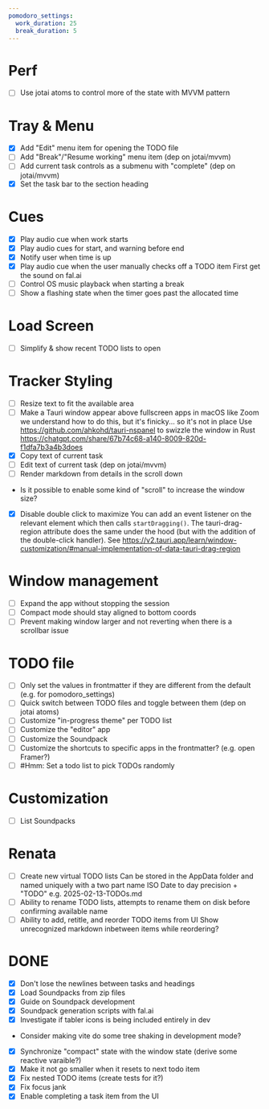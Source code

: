 ```yaml
---
pomodoro_settings:
  work_duration: 25
  break_duration: 5
---
```


# Perf

- [ ] Use jotai atoms to control more of the state with MVVM pattern

# Tray & Menu

- [x] Add "Edit" menu item for opening the TODO file
- [ ] Add "Break"/"Resume working" menu item (dep on jotai/mvvm)
- [ ] Add current task controls as a submenu with "complete" (dep on jotai/mvvm)
- [x] Set the task bar to the section heading

# Cues

- [x] Play audio cue when work starts
- [x] Play audio cues for start, and warning before end
- [x] Notify user when time is up
- [x] Play audio cue when the user manually checks off a TODO item
First get the sound on fal.ai
- [ ] Control OS music playback when starting a break
- [ ] Show a flashing state when the timer goes past the allocated time

# Load Screen

- [ ] Simplify & show recent TODO lists to open

# Tracker Styling

- [ ] Resize text to fit the available area
- [ ] Make a Tauri window appear above fullscreen apps in macOS like Zoom
      we understand how to do this, but it's finicky... so it's not in place
      Use https://github.com/ahkohd/tauri-nspanel to swizzle the window in Rust
      https://chatgpt.com/share/67b74c68-a140-8009-820d-f1dfa7b3a4b3does
- [x] Copy text of current task
- [ ] Edit text of current task (dep on jotai/mvvm)
- [ ] Render markdown from details in the scroll down
- Is it possible to enable some kind of "scroll" to increase the window size?
- [x] Disable double click to maximize
      You can add an event listener on the relevant element which then calls `startDragging()`. The tauri-drag-region attribute does the same under the hood (but with the addition of the double-click handler).
      See https://v2.tauri.app/learn/window-customization/#manual-implementation-of-data-tauri-drag-region

# Window management

- [ ] Expand the app without stopping the session
- [ ] Compact mode should stay aligned to bottom coords
- [ ] Prevent making window larger and not reverting when there is a scrollbar issue

# TODO file

- [ ] Only set the values in frontmatter if they are different from the default (e.g. for pomodoro_settings)
- [ ] Quick switch between TODO files and toggle between them (dep on jotai atoms)
- [ ] Customize "in-progress theme" per TODO list
- [ ] Customize the "editor" app
- [ ] Customize the Soundpack
- [ ] Customize the shortcuts to specific apps in the frontmatter? (e.g. open Framer?)
- [ ] #Hmm: Set a todo list to pick TODOs randomly

# Customization

- [ ] List Soundpacks

# Renata

- [ ] Create new virtual TODO lists
Can be stored in the AppData folder and named uniquely with a two part name ISO Date to day precision + "TODO"
e.g. 2025-02-13-TODOs.md
- [ ] Ability to rename TODO lists, attempts to rename them on disk before confirming available name
- [ ] Ability to add, retitle, and reorder TODO items from UI
Show unrecognized markdown inbetween items while reordering?

# DONE

- [x] Don't lose the newlines between tasks and headings
- [x] Load Soundpacks from zip files
- [x] Guide on Soundpack development
- [x] Soundpack generation scripts with fal.ai
- [x] Investigate if tabler icons is being included entirely in dev
- Consider making vite do some tree shaking in development mode?
- [x] Synchronize "compact" state with the window state (derive some reactive varaible?)
- [x] Make it not go smaller when it resets to next todo item
- [x] Fix nested TODO items (create tests for it?)
- [x] Fix focus jank
- [x] Enable completing a task item from the UI
